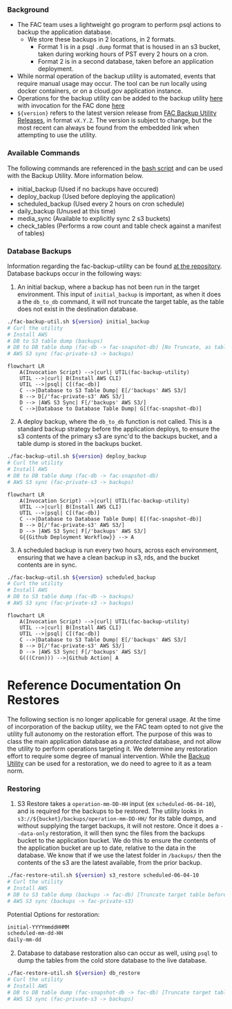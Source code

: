 ### Background
- The FAC team uses a lightweight go program to perform psql actions to backup the application database.
  - We store these backups in 2 locations, in 2 formats.
    - Format 1 is in a psql `.dump` format that is housed in an s3 bucket, taken during working hours of PST every 2 hours on a cron.
    - Format 2 is in a second database, taken before an application deployment.
- While normal operation of the backup utility is automated, events that require manual usage may occur. The tool can be run locally using docker containers, or on a cloud.gov application instance.
- Operations for the backup utility can be added to the backup utility [here](https://github.com/GSA-TTS/fac-backup-utility/tree/main/cmd) with invocation for the FAC done [here](https://github.com/GSA-TTS/FAC/blob/main/backend/fac-backup-util.sh)
- `${version}` refers to the latest version release from [FAC Backup Utility Releases](https://github.com/GSA-TTS/fac-backup-utility/releases), in format `vX.Y.Z`. The version is subject to change, but the most recent can always be found from the embedded link when attempting to use the utility.

### Available Commands
The following commands are referenced in the [bash script](https://github.com/GSA-TTS/FAC/blob/main/backend/fac-backup-util.sh) and can be used with the Backup Utility. More information below.
- initial_backup (Used if no backups have occured)
- deploy_backup (Used before deploying the application)
- scheduled_backup (Used every 2 hours on cron schedule)
- daily_backup (Unused at this time)
- media_sync (Available to explicitly sync 2 s3 buckets)
- check_tables (Performs a row count and table check against a manifest of tables)

### Database Backups
Information regarding the fac-backup-utility can be found [at the repository](https://github.com/GSA-TTS/fac-backup-utility).
Database backups occur in the following ways:
1. An initial backup, where a backup has not been run in the target environment. This input of `initial_backup` is important, as when it does a the `db_to_db` command, it will not truncate the target table, as the table does not exist in the destination database.
```bash
./fac-backup-util.sh ${version} initial_backup
# Curl the utility
# Install AWS
# DB to S3 table dump (backups)
# DB to DB table dump (fac-db -> fac-snapshot-db) [No Truncate, as tables dont exist]
# AWS S3 sync (fac-private-s3 -> backups)
```
```mermaid
flowchart LR
    A(Invocation Script) -->|curl| UTIL(fac-backup-utility)
    UTIL -->|curl| B(Install AWS CLI)
    UTIL -->|psql| C[(fac-db)]
    C -->|Database to S3 Table Dump| E[/'backups' AWS S3/]
    B --> D[/'fac-private-s3' AWS S3/]
    D --> |AWS S3 Sync| F[/'backups' AWS S3/]
    C -->|Database to Database Table Dump| G[(fac-snapshot-db)]
```

2. A deploy backup, where the `db_to_db` function is not called. This is a standard backup strategy before the application deploys, to ensure the s3 contents of the primary s3 are sync'd to the backups bucket, and a table dump is stored in the backups bucket.
```bash
./fac-backup-util.sh ${version} deploy_backup
# Curl the utility
# Install AWS
# DB to DB table dump (fac-db -> fac-snapshot-db)
# AWS S3 sync (fac-private-s3 -> backups)
```
```mermaid
flowchart LR
    A(Invocation Script) -->|curl| UTIL(fac-backup-utility)
    UTIL -->|curl| B(Install AWS CLI)
    UTIL -->|psql| C[(fac-db)]
    C -->|Database to Database Table Dump| E[(fac-snapshot-db)]
    B --> D[/'fac-private-s3' AWS S3/]
    D --> |AWS S3 Sync| F[/'backups' AWS S3/]
    G{{Github Deployment Workflow}} --> A
```

3. A scheduled backup is run every two hours, across each environment, ensuring that we have a clean backup in s3, rds, and the bucket contents are in sync.
```bash
./fac-backup-util.sh ${version} scheduled_backup
# Curl the utility
# Install AWS
# DB to S3 table dump (fac-db -> backups)
# AWS S3 sync (fac-private-s3 -> backups)
```
```mermaid
flowchart LR
    A(Invocation Script) -->|curl| UTIL(fac-backup-utility)
    UTIL -->|curl| B(Install AWS CLI)
    UTIL -->|psql| C[(fac-db)]
    C -->|Database to S3 Table Dump| E[/'backups' AWS S3/]
    B --> D[/'fac-private-s3' AWS S3/]
    D --> |AWS S3 Sync| F[/'backups' AWS S3/]
    G(((Cron))) -->|Github Action| A
```

# Reference Documentation On Restores
The following section is no longer applicable for general usage. At the time of incorporation of the backup utility, we the FAC team opted to not give the utility full autonomy on the restoration effort. The purpose of this was to class the main application database as a _protected_ database, and not allow the utility to perform operations targeting it. We determine any restoration effort to require some degree of manual intervention. While the [Backup Utility](https://github.com/GSA-TTS/fac-backup-utility) can be used for a restoration, we do need to agree to it as a team norm.

### Restoring
1. S3 Restore takes a `operation-mm-DD-HH` input (ex `scheduled-06-04-10`), and is required for the backups to be restored. The utility looks in `s3://${bucket}/backups/operation-mm-DD-HH/` for its table dumps, and without supplying the target backups, it will not restore. Once it does a `--data-only` restoration, it will then sync the files from the backups bucket to the application bucket. We do this to ensure the contents of the application bucket are up to date, relative to the data in the database. We know that if we use the latest folder in `/backups/` then the contents of the s3 are the latest available, from the prior backup.
```bash
./fac-restore-util.sh ${version} s3_restore scheduled-06-04-10
# Curl the utility
# Install AWS
# DB to S3 table dump (backups -> fac-db) [Truncate target table before --data-only pg_restore]
# AWS S3 sync (backups -> fac-private-s3)
```
Potential Options for restoration:
```bash
initial-YYYYmmddHHMM
scheduled-mm-dd-HH
daily-mm-dd
```

2. Database to database restoration also can occur as well, using `psql` to dump the tables from the cold store database to the live database.
```bash
./fac-restore-util.sh ${version} db_restore
# Curl the utility
# Install AWS
# DB to DB table dump (fac-snapshot-db -> fac-db) [Truncate target table before dump]
# AWS S3 sync (fac-private-s3 -> backups)
```
